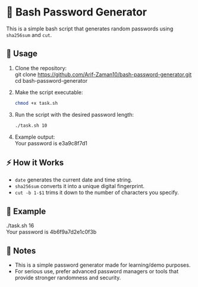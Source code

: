 # 🔐 Bash Password Generator
This is a simple bash script that generates random passwords using `sha256sum` and `cut`.


## 🚀 Usage
1. Clone the repository:  
   git clone https://github.com/Arif-Zaman10/bash-password-generator.git  
   cd bash-password-generator  

2. Make the script executable:
   ```bash 
   chmod +x task.sh  

4. Run the script with the desired password length:
   ```bash
   ./task.sh 10

5. Example output:  
   Your password is e3a9c8f7d1  


## ⚡ How it Works
- `date` generates the current date and time string.  
- `sha256sum` converts it into a unique digital fingerprint.  
- `cut -b 1-$1` trims it down to the number of characters you specify.  


## 📝 Example
./task.sh 16  
Your password is 4b6f9a7d2e1c0f3b  


## 📌 Notes
- This is a simple password generator made for learning/demo purposes.  
- For serious use, prefer advanced password managers or tools that provide stronger randomness and security.  
